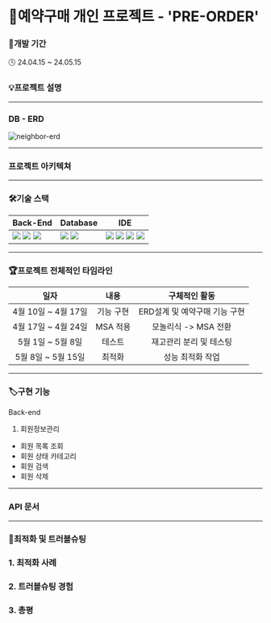 # 🛒예약구매 개인 프로젝트 - 'PRE-ORDER'

### 📆개발 기간

🕓 24.04.15 ~ 24.05.15


### 💡프로젝트 설명



----------------------------------------------------------------------------------------------------------------------

### DB - ERD

![neighbor-erd](https://github.com/dev-typelym/baby-baby/assets/122762472/5e384f34-a28b-4571-b48f-8df36f00cf45)

-----------------------------------------------------------------------------------------------------------------------

### 프로젝트 아키텍쳐



----------------------------------------------------------------------------------------------------------------------

### 🛠️기술 스택

| Back-End | Database | IDE |
| --- | --- | --- |
| <span><img src="https://img.shields.io/badge/springboot-6DB33F?style=for-the-badge&logo=spring boot&logoColor=white"></span>  <span><img src="https://img.shields.io/badge/Spring Security-6DB33F?style=for-the-badge&logo=springsecurity&logoColor=white"></span> <span><img src="https://img.shields.io/badge/Hibernate-59666C?style=for-the-badge&logo=Hibernate&logoColor=white"></span> | <span><img src="https://img.shields.io/badge/MariaDB-003545?style=round-square&logo=mariadb&logoColor=white"/></span> <span><img src="https://img.shields.io/badge/Redis-DC382D?style=round-square&logo=Redis&logoColor=white"/></span> | <span><img src="https://img.shields.io/badge/IntelliJ-000000.svg?style=round-square&logo=IntelliJ IDEA&logoColor=white"/></span> <span><img src="https://img.shields.io/badge/-DBeaver-brightgreen"/></span> <span><img src="https://img.shields.io/badge/Sourcetree-0052CC.svg?style=round-square&logo=Sourcetree&logoColor=white"/></span> <span><img src="https://img.shields.io/badge/Postman-FF6C37.svg?style=round-square&logo=Postman&logoColor=white"/></span> |




----------------------------------------------------------------------------------------------------------------------

### 🏆프로젝트 전체적인 타임라인<br>
|일자|내용|구체적인 활동|
|:---------:|:--------:|:-------:|
|4월 10일 ~ 4월 17일| 기능 구현 | ERD설계 및 예약구매 기능 구현 |
|4월 17일 ~ 4월 24일 | MSA 적용 | 모놀리식 -> MSA 전환 |
|5월 1일 ~ 5월 8일 | 테스트 | 재고관리 분리 및 테스팅 |
|5월 8일 ~ 5월 15일 | 최적화 | 성능 최적화 작업 |

----------------------------------------------------------------------------------------------------------------------

### 🏷️구현 기능

Back-end<br>
1. 회원정보관리
  - 회원 목록 조회
  - 회원 상태 카테고리 
  - 회원 검색
  - 회원 삭제
  

----------------------------------------------------------------------------------------------------------------------

### API 문서

----------------------------------------------------------------------------------------------------------------------
  
### 🌟최적화 및 트러블슈팅
<h3>1. 최적화 사례</h3>


<h3>2. 트러블슈팅 경험</h3>


<h3>3. 총평</h3>


